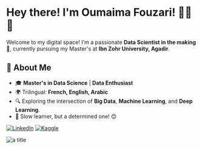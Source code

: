 # Hey there! I'm Oumaima Fouzari! 👩‍💻✨

Welcome to my digital space! I'm a passionate **Data Scientist in the making** 🚀, currently pursuing my Master's at **Ibn Zohr University, Agadir**. 

## 🌟 About Me 
- 🎓 **Master's in Data Science** | **Data Enthusiast**  
- 🌍 Trilingual: **French, English, Arabic**  
- 🔍 Exploring the intersection of **Big Data**, **Machine Learning**, and **Deep Learning**.  
- 🎯 Slow learner, but a determined one! 😊  

[![LinkedIn](https://img.shields.io/badge/LinkedIn-0A66C2?style=social&logo=linkedin&logoColor=white)](https://www.linkedin.com/in/oumaima-fouzari/)
[![Kaggle](https://img.shields.io/badge/Kaggle-20BEFF?style=social&logo=kaggle&logoColor=white)](https://www.kaggle.com/oumaimafouzari)

<img title="a title" src="https://media.giphy.com/media/v1.Y2lkPTc5MGI3NjExZHB1bzBra292aHFnOTE3ajI3ZG8zYXNyZmZhbGszY3Z5MHk5YTVycSZlcD12MV9naWZzX3NlYXJjaCZjdD1n/udhngZK2IFTc4/giphy.gif">
